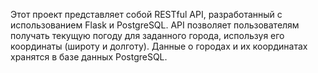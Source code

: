 Этот проект представляет собой RESTful API, разработанный с использованием Flask и PostgreSQL. API позволяет пользователям получать текущую погоду для заданного города, используя его координаты (широту и долготу). Данные о городах и их координатах хранятся в базе данных PostgreSQL.